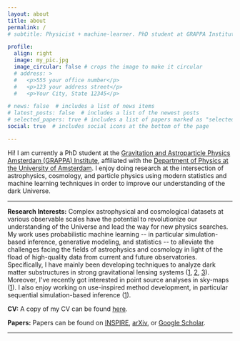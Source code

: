 ```yaml
---
layout: about
title: about
permalink: /
# subtitle: Physicist + machine-learner. PhD student at GRAPPA Institute (University of Amsterdam).

profile:
  align: right
  image: my_pic.jpg
  image_circular: false # crops the image to make it circular
  # address: >
  #   <p>555 your office number</p>
  #   <p>123 your address street</p>
  #   <p>Your City, State 12345</p>

# news: false  # includes a list of news items
# latest_posts: false  # includes a list of the newest posts
# selected_papers: true # includes a list of papers marked as "selected={true}"
social: true  # includes social icons at the bottom of the page

---
```


Hi! I am currently a PhD student at the [Gravitation and Astroparticle Physics Amsterdam (GRAPPA) Institute](https://www.grappa.amsterdam), affiliated with the [Department of Physics at the University of Amsterdam](https://iop.uva.nl). I enjoy doing research at the intersection of astrophysics, cosmology, and particle physics using modern statistics and machine learning techniques in order to improve our understanding of the dark Universe.

---

**Research Interests:**
Complex astrophysical and cosmological datasets at various observable scales have the potential to revolutionize our understanding of the Universe and lead the way for new physics searches. My work uses probabilistic machine learning -- in particular simulation-based inference, generative modeling, and statistics -- to alleviate the challenges facing the fields of astrophysics and cosmology in light of the fload of high-quality data from current and future observatories. 
Specifically, I have mainly been developing techniques to analyze dark matter substructures in strong gravitational lensing systems ([1](https://arxiv.org/abs/2205.09126), [2](https://arxiv.org/abs/2209.09918), [3](https://arxiv.org/abs/2211.04365)). Moreover, I've recently got interested in point source analyses in sky-maps ([1](https://arxiv.org/abs/2211.04291)). I also enjoy working on use-inspired method development, in particular sequential simulation-based inference ([1](https://arxiv.org/abs/2308.08597)).

**CV:**
A copy of my CV can be found [here](/assets/pdf/CV.pdf).

**Papers:** 
Papers can be found on [INSPIRE](https://inspirehep.net/authors/2085617), [arXiv](https://arxiv.org/a/anaumontel_n_1.html), or [Google Scholar](https://scholar.google.com/citations?hl=en&user=5YPLrhoAAAAJ).

<!-- **Code:** 
Code associated with some of my projects can be found on [GitHub](https://github.com/NoemiAM). -->

---
